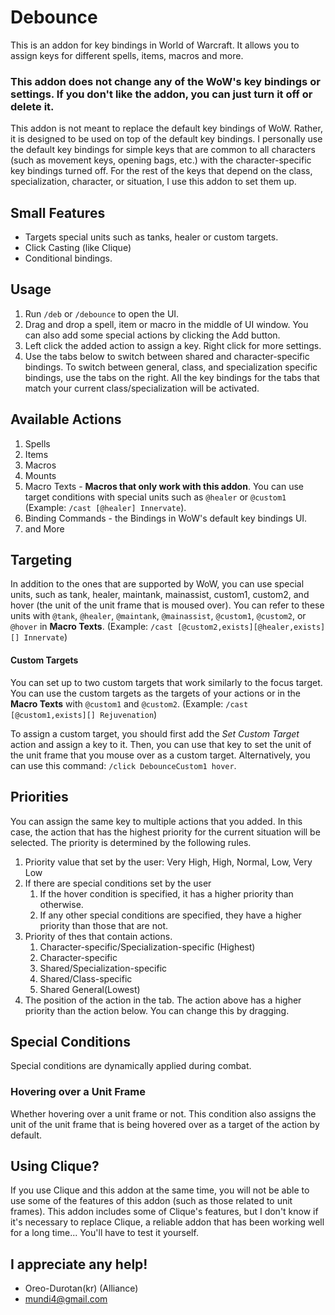 # Debounce

This is an addon for key bindings in World of Warcraft. It allows you to assign keys for different spells, items, macros and more.

### **This addon does not change any of the WoW's key bindings or settings. If you don't like the addon, you can just turn it off or delete it.**

This addon is not meant to replace the default key bindings of WoW. Rather, it is designed to be used on top of the default key bindings. I personally use the default key bindings for simple keys that are common to all characters (such as movement keys, opening bags, etc.) with the character-specific key bindings turned off. For the rest of the keys that depend on the class, specialization, character, or situation, I use this addon to set them up.


## Small Features
- Targets special units such as tanks, healer or custom targets.
- Click Casting (like Clique)
- Conditional bindings.


## Usage
1. Run `/deb` or `/debounce` to open the UI.
2. Drag and drop a spell, item or macro in the middle of UI window. You can also add some special actions by clicking the Add button.
3. Left click the added action to assign a key. Right click for more settings.
4. Use the tabs below to switch between shared and character-specific bindings. To switch between general, class, and specialization specific bindings, use the tabs on the right. All the key bindings for the tabs that match your current class/specialization will be activated.


## Available Actions
1. Spells
2. Items
3. Macros
4. Mounts
5. Macro Texts - **Macros that only work with this addon**. You can use target conditions with special units such as `@healer` or `@custom1` (Example: `/cast [@healer] Innervate`).
6. Binding Commands - the Bindings in WoW's default key bindings UI.
7. and More


## Targeting
In addition to the ones that are supported by WoW, you can use special units, such as tank, healer, maintank, mainassist, custom1, custom2, and hover (the unit of the unit frame that is moused over). You can refer to these units with `@tank`, `@healer`, `@maintank`, `@mainassist`, `@custom1`, `@custom2`, or `@hover` in **Macro Texts**. (Example: `/cast [@custom2,exists][@healer,exists][] Innervate`)


#### Custom Targets
You can set up to two custom targets that work similarly to the focus target. You can use the custom targets as the targets of your actions or in the **Macro Texts** with `@custom1` and `@custom2`. (Example: `/cast [@custom1,exists][] Rejuvenation`)

To assign a custom target, you should first add the *Set Custom Target* action and assign a key to it. Then, you can use that key to set the unit of the unit frame that you mouse over as a custom target. Alternatively, you can use this command: `/click DebounceCustom1 hover`.



## Priorities
You can assign the same key to multiple actions that you added. In this case, the action that has the highest priority for the current situation will be selected. The priority is determined by the following rules.

1. Priority value that set by the user: Very High, High, Normal, Low, Very Low
2. If there are special conditions set by the user
    1. If the hover condition is specified, it has a higher priority than otherwise.
    2. If any other special conditions are specified, they have a higher priority than those that are not.
3. Priority of thes that contain actions.
    1. Character-specific/Specialization-specific (Highest)
    2. Character-specific
    3. Shared/Specialization-specific
    4. Shared/Class-specific
    5. Shared General(Lowest)
4. The position of the action in the tab. The action above has a higher priority than the action below. You can change this by dragging.


## Special Conditions
Special conditions are dynamically applied during combat.


### Hovering over a Unit Frame
Whether hovering over a unit frame or not. This condition also assigns the unit of the unit frame that is being hovered over as a target of the action by default.


## Using Clique?
If you use Clique and this addon at the same time, you will not be able to use some of the features of this addon (such as those related to unit frames). This addon includes some of Clique's features, but I don't know if it's necessary to replace Clique, a reliable addon that has been working well for a long time... You'll have to test it yourself.


## I appreciate any help!
- Oreo-Durotan(kr) (Alliance)
- mundi4@gmail.com

